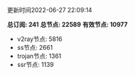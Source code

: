 更新时间2022-06-27 22:09:14

**总订阅: 241**
**总节点: 22589**
**有效节点: 10977**
- v2ray节点: 5816
- ss节点: 2661
- trojan节点: 1361
- ssr节点: 1139
